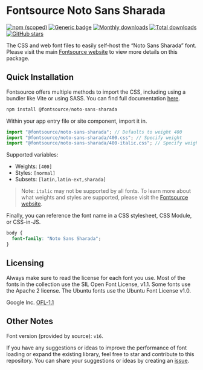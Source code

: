 # Fontsource Noto Sans Sharada

[![npm (scoped)](https://img.shields.io/npm/v/@fontsource/noto-sans-sharada?color=brightgreen)](https://www.npmjs.com/package/@fontsource/noto-sans-sharada) [![Generic badge](https://img.shields.io/badge/fontsource-passing-brightgreen)](https://github.com/fontsource/fontsource) [![Monthly downloads](https://badgen.net/npm/dm/@fontsource/noto-sans-sharada)](https://github.com/fontsource/fontsource) [![Total downloads](https://badgen.net/npm/dt/@fontsource/noto-sans-sharada)](https://github.com/fontsource/fontsource) [![GitHub stars](https://img.shields.io/github/stars/fontsource/fontsource.svg?style=social&label=Star)](https://github.com/fontsource/fontsource/stargazers)

The CSS and web font files to easily self-host the “Noto Sans Sharada” font. Please visit the main [Fontsource website](https://fontsource.org/fonts/noto-sans-sharada) to view more details on this package.

## Quick Installation

Fontsource offers multiple methods to import the CSS, including using a bundler like Vite or using SASS. You can find full documentation [here](https://fontsource.org/docs/getting-started/introduction).

```javascript
npm install @fontsource/noto-sans-sharada
```

Within your app entry file or site component, import it in.

```javascript
import "@fontsource/noto-sans-sharada"; // Defaults to weight 400
import "@fontsource/noto-sans-sharada/400.css"; // Specify weight
import "@fontsource/noto-sans-sharada/400-italic.css"; // Specify weight and style
```

Supported variables:
- Weights: `[400]`
- Styles: `[normal]`
- Subsets: `[latin,latin-ext,sharada]`

> Note: `italic` may not be supported by all fonts. To learn more about what weights and styles are supported, please visit the [Fontsource website](https://fontsource.org/fonts/noto-sans-sharada).

Finally, you can reference the font name in a CSS stylesheet, CSS Module, or CSS-in-JS.

```css
body {
  font-family: "Noto Sans Sharada";
}
```

## Licensing
Always make sure to read the license for each font you use. Most of the fonts in the collection use the SIL Open Font License, v1.1. Some fonts use the Apache 2 license. The Ubuntu fonts use the Ubuntu Font License v1.0.

Google Inc.
[OFL-1.1](http://scripts.sil.org/OFL)

## Other Notes
Font version (provided by source): `v16`.

If you have any suggestions or ideas to improve the performance of font loading or expand the existing library, feel free to star and contribute to this repository. You can share your suggestions or ideas by creating an [issue](https://github.com/fontsource/fontsource/issues).